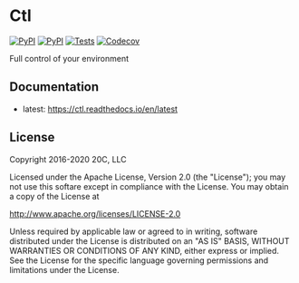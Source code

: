 
# Ctl

[![PyPI](https://img.shields.io/pypi/v/ctl.svg?maxAge=60)](https://pypi.python.org/pypi/ctl)
[![PyPI](https://img.shields.io/pypi/pyversions/ctl.svg?maxAge=600)](https://pypi.python.org/pypi/ctl)
[![Tests](https://github.com/20c/ctl/workflows/tests/badge.svg)](https://github.com/20c/ctl)
[![Codecov](https://img.shields.io/codecov/c/github/20c/ctl/master.svg?maxAge=60)](https://codecov.io/github/20c/ctl)

Full control of your environment

## Documentation

- latest: https://ctl.readthedocs.io/en/latest

## License

Copyright 2016-2020 20C, LLC

Licensed under the Apache License, Version 2.0 (the "License");
you may not use this softare except in compliance with the License.
You may obtain a copy of the License at

   http://www.apache.org/licenses/LICENSE-2.0

Unless required by applicable law or agreed to in writing, software
distributed under the License is distributed on an "AS IS" BASIS,
WITHOUT WARRANTIES OR CONDITIONS OF ANY KIND, either express or implied.
See the License for the specific language governing permissions and
limitations under the License.
